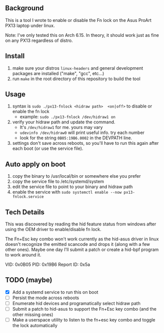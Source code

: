 ## Background
This is a tool I wrote to enable or disable the Fn lock on the Asus ProArt PX13 laptop under linux.

Note: I've only tested this on Arch 6.15.  In theory, it should work just as fine on any PX13 regardless of distro.  

## Install
1. make sure your distros `linux-headers` and general development packages are installed ("make", "gcc", etc...)
3. run `make` in the root directory of this repository to build the tool

## Usage
1. syntax is `sudo ./px13-fnlock <hidraw path>  <on|off>` to disable or enable the fn lock
   * example: `sudo ./px13-fnlock /dev/hidraw1 on`
2. verify your hidraw path and update the command.  
   * It's `/dev/hidraw1` for me. yours may vary
   * `udevinfo /dev/hidraw0` will print useful info. try each number
   * look for the string `0B05:19B6.0002` in the DEVPATH line.
2. settings don't save across reboots, so you'll have to run this again after each boot (or use the service file).

## Auto apply on boot
1. copy the binary to /usr/local/bin or somewhere else you prefer
2. copy the service file to /etc/systemd/system
3. edit the service file to point to your binary and hidraw path
4. enable the service with `sudo systemctl enable --now px13-fnlock.service`

## Tech Details
This was discovered by reading the hid feature status from windows after using the OEM driver to enable/disable fn lock. 

The Fn+Esc key combo won't work currently as the hid-asus driver in linux doesn't recognize the emitted scancode and 
drops it (along with a few other ones).  Maybe one day I'll submit a patch or create a hid-bpf
program to work around it.

VID: 0x0B05
PID: 0x19B6
Report ID: 0x5a

## TODO (maybe)
- [x] Add a systemd service to run this on boot
- [ ] Persist the mode across reboots
- [ ] Enumerate hid devices and programatically select hidraw path
- [ ] Submit a patch to hid-asus to support the Fn+Esc key combo (and the other missing ones)
- [ ] Make a userspace utility to listen to the fn+esc key combo and toggle the lock automatically